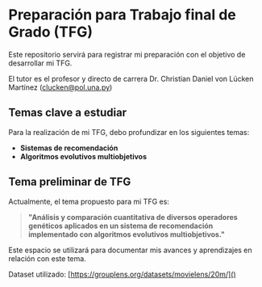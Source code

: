# Preparación para Trabajo final de Grado (TFG)

Este repositorio servirá para registrar mi preparación con el objetivo de desarrollar mi TFG.

El tutor es el profesor y directo de carrera Dr. Christian Daniel von Lücken Martínez (clucken@pol.una.py)

## Temas clave a estudiar

Para la realización de mi TFG, debo profundizar en los siguientes temas:

- **Sistemas de recomendación**
- **Algoritmos evolutivos multiobjetivos**

## Tema preliminar de TFG

Actualmente, el tema propuesto para mi TFG es:

> **"Análisis y comparación cuantitativa de diversos operadores genéticos aplicados en un sistema de recomendación implementado con algoritmos evolutivos multiobjetivos."**

Este espacio se utilizará para documentar mis avances y aprendizajes en relación con este tema.

Dataset utilizado: [https://grouplens.org/datasets/movielens/20m/]()
